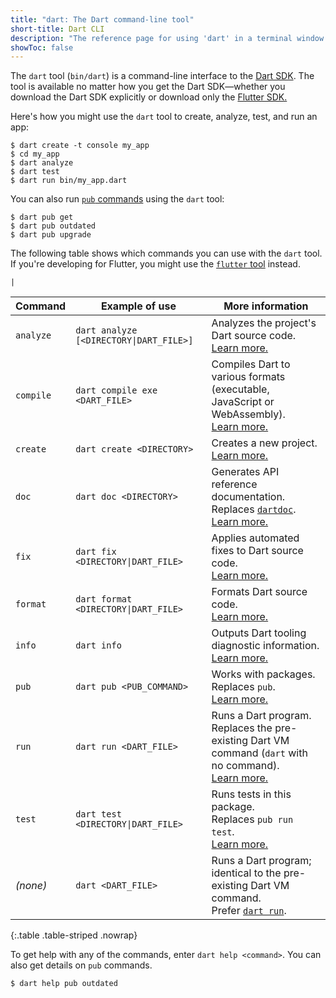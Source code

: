 ```yaml
---
title: "dart: The Dart command-line tool"
short-title: Dart CLI
description: "The reference page for using 'dart' in a terminal window."
showToc: false
---
```


The `dart` tool (`bin/dart`)
is a command-line interface to the [Dart SDK](/tools/sdk).
The tool is available no matter how you get the Dart SDK—whether 
you download the Dart SDK explicitly 
or download only the [Flutter SDK.]({{site.flutter}})

Here's how you might use the `dart` tool
to create, analyze, test, and run an app:

```console
$ dart create -t console my_app
$ cd my_app
$ dart analyze
$ dart test
$ dart run bin/my_app.dart
```

You can also run [`pub` commands][pub] using the `dart` tool:

```console
$ dart pub get
$ dart pub outdated
$ dart pub upgrade
```

The following table shows which commands you can use with the `dart` tool.
If you're developing for Flutter,
you might use the [`flutter` tool][] instead.

[`flutter` tool]: {{site.flutter-docs}}/reference/flutter-cli

<code>&#124;</code>

| Command   | Example of use                                         | More information                                                                                                   |
|-----------|--------------------------------------------------------|--------------------------------------------------------------------------------------------------------------------|
| `analyze` | <code>dart analyze [<DIRECTORY&#124;DART_FILE>]</code> | Analyzes the project's Dart source code.<br>[Learn more.][analyze]                                                 |
| `compile` | `dart compile exe <DART_FILE>`                         | Compiles Dart to various formats (executable, JavaScript or WebAssembly).<br>[Learn more.][compile]               | 
| `create`  | `dart create <DIRECTORY>`                              | Creates a new project.<br>[Learn more.][create]                                                                    | 
| `doc`     | `dart doc <DIRECTORY>`                                 | Generates API reference documentation.<br>Replaces [`dartdoc`][].<br>[Learn more.][doc]                            |
| `fix`     | <code>dart fix <DIRECTORY&#124;DART_FILE></code>       | Applies automated fixes to Dart source code.<br>[Learn more.][fix]                                                 | 
| `format`  | <code>dart format <DIRECTORY&#124;DART_FILE></code>    | Formats Dart source code.<br>[Learn more.][format]                                                                 |
| `info`    | `dart info`                                            | Outputs Dart tooling diagnostic information.<br>[Learn more.][info]                                                |
| `pub`     | `dart pub <PUB_COMMAND>`                               | Works with packages.<br>Replaces `pub`.<br>[Learn more.][pub]                                                      | 
| `run`     | `dart run <DART_FILE>`                                 | Runs a Dart program. <br>Replaces the pre-existing Dart VM command (`dart` with no command).<br>[Learn more.][run] | 
| `test`    | <code>dart test <DIRECTORY&#124;DART_FILE></code>      | Runs tests in this package.<br>Replaces `pub run test`.<br>[Learn more.][test]                                     |
| _(none)_  | `dart <DART_FILE>`                                     | Runs a Dart program; identical to the pre-existing Dart VM command.<br>Prefer [`dart run`][run].                   |

{:.table .table-striped .nowrap}

[analyze]: /tools/dart-analyze
[compile]: /tools/dart-compile
[create]: /tools/dart-create
[doc]: /tools/dart-doc
[fix]: /tools/dart-fix
[format]: /tools/dart-format
[info]: /tools/dart-info
[pub]: /tools/pub/cmd
[run]: /tools/dart-run
[test]: /tools/dart-test

To get help with any of the commands, enter `dart help <command>`.
You can also get details on `pub` commands.

```console
$ dart help pub outdated
```

[`dartdoc`]: {{site.pub-pkg}}/dartdoc
